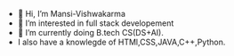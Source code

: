 - 👋 Hi, I’m Mansi-Vishwakarma
- 👀 I’m interested in full stack developement
- 🌱 I’m currently doing B.tech CS(DS+AI).
- I also have a knowlegde of HTMl,CSS,JAVA,C++,Python.
